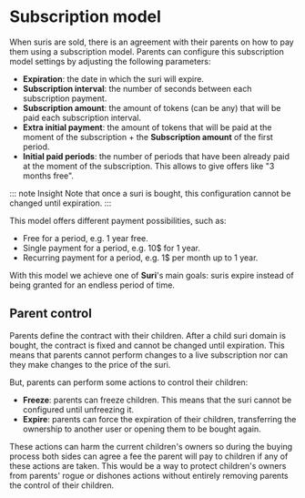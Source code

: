 # Subscription model

When suris are sold, there is an agreement with their parents on how to pay them using a subscription model. Parents can configure
this subscription model settings by adjusting the following parameters:

- **Expiration**: the date in which the suri will expire.
- **Subscription interval**: the number of seconds between each subscription payment.
- **Subscription amount**: the amount of tokens (can be any) that will be paid each subscription interval.
- **Extra initial payment**: the amount of tokens that will be paid at the moment of the subscription + the
  **Subscription amount** of the first period.
- **Initial paid periods**: the number of periods that have been already paid at the moment of the subscription. This
  allows to give offers like "3 months free".

::: note Insight
Note that once a suri is bought, this configuration cannot be changed until expiration.
:::

This model offers different payment possibilities, such as:

- Free for a period, e.g. 1 year free.
- Single payment for a period, e.g. 10$ for 1 year.
- Recurring payment for a period, e.g. 1$ per month up to 1 year.

With this model we achieve one of **Suri**'s main goals: suris expire instead of being granted for an endless period of time.

## Parent control

Parents define the contract with their children. After a child suri domain is bought, the contract is fixed and cannot be changed until expiration. This means that parents cannot perform changes to a live subscription nor can they make changes to the price of the suri.

But, parents can perform some actions to control their children:

- **Freeze**: parents can freeze children. This means that the suri cannot be configured until unfreezing it.
- **Expire**: parents can force the expiration of their children, transferring the ownership to another user or opening
  them to be bought again.

These actions can harm the current children's owners so during the buying process both sides can agree a fee the parent
will pay to children if any of these actions are taken. This would be a way to protect children's owners from parents' rogue or dishones actions without entirely removing parents the control of their children.